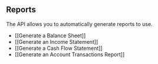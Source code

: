 ## Reports

The API allows you to automatically generate reports to use.

- [[Generate a Balance Sheet]]
- [[Generate an Income Statement]]
- [[Generate a Cash Flow Statement]]
- [[Generate an Account Transactions Report]]